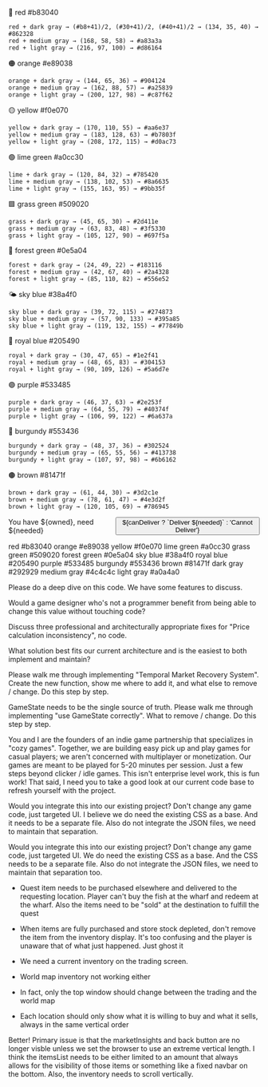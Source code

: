 🔴 red #b83040 

    red + dark gray → (#b8+41)/2, (#30+41)/2, (#40+41)/2 → (134, 35, 40) → #862328
    red + medium gray → (168, 58, 58) → #a83a3a
    red + light gray → (216, 97, 100) → #d86164
     

🟠 orange #e89038 

    orange + dark gray → (144, 65, 36) → #904124
    orange + medium gray → (162, 88, 57) → #a25839
    orange + light gray → (200, 127, 98) → #c87f62
     

🟡 yellow #f0e070 

    yellow + dark gray → (170, 110, 55) → #aa6e37
    yellow + medium gray → (183, 128, 63) → #b7803f
    yellow + light gray → (208, 172, 115) → #d0ac73
     

🟢 lime green #a0cc30 

    lime + dark gray → (120, 84, 32) → #785420
    lime + medium gray → (138, 102, 53) → #8a6635
    lime + light gray → (155, 163, 95) → #9bb35f
     

🟩 grass green #509020 

    grass + dark gray → (45, 65, 30) → #2d411e
    grass + medium gray → (63, 83, 48) → #3f5330
    grass + light gray → (105, 127, 90) → #697f5a
     

🌲 forest green #0e5a04 

    forest + dark gray → (24, 49, 22) → #183116
    forest + medium gray → (42, 67, 40) → #2a4328
    forest + light gray → (85, 110, 82) → #556e52
     

🌤️ sky blue #38a4f0 

    sky blue + dark gray → (39, 72, 115) → #274873
    sky blue + medium gray → (57, 90, 133) → #395a85
    sky blue + light gray → (119, 132, 155) → #77849b
     

🔵 royal blue #205490 

    royal + dark gray → (30, 47, 65) → #1e2f41
    royal + medium gray → (48, 65, 83) → #304153
    royal + light gray → (90, 109, 126) → #5a6d7e
     

🟣 purple #533485 

    purple + dark gray → (46, 37, 63) → #2e253f
    purple + medium gray → (64, 55, 79) → #40374f
    purple + light gray → (106, 99, 122) → #6a637a
     

🍷 burgundy #553436 

    burgundy + dark gray → (48, 37, 36) → #302524
    burgundy + medium gray → (65, 55, 56) → #413738
    burgundy + light gray → (107, 97, 98) → #6b6162
     

🟤 brown #81471f 

    brown + dark gray → (61, 44, 30) → #3d2c1e
    brown + medium gray → (78, 61, 47) → #4e3d2f
    brown + light gray → (120, 105, 69) → #786945
     















<div style="display: flex; justify-content: space-between; align-items: center; margin-top: 8px;">
            <span>You have ${owned}, need ${needed}</span>
            <button class="btn btn-quest" onclick="deliverQuest()" ${canDeliver ? '' : 'disabled'}>
                ${canDeliver ? `Deliver ${needed}` : 'Cannot Deliver'}
            </button>
        </div>




red #b83040
orange #e89038
yellow #f0e070
lime green #a0cc30
grass green #509020
forest green #0e5a04
sky blue #38a4f0
royal blue #205490
purple #533485
burgundy #553436
brown #81471f
dark gray #292929
medium gray #4c4c4c
light gray #a0a4a0



Please do a deep dive on this code. We have some features to discuss.



 Would a game designer who's not a programmer benefit from being able to change this value without touching code?







Discuss three professional and architecturally appropriate fixes for "Price calculation inconsistency", no code.



What solution best fits our current architecture and is the easiest to both implement and maintain?



Please walk me through implementing "Temporal Market Recovery System". Create the new function, show me where to add it, and what else to remove / change. Do this step by step.

GameState needs to be the single source of truth. Please walk me through implementing "use GameState correctly". What to remove / change. Do this step by step.



You and I are the founders of an indie game partnership that specializes in "cozy games". Together, we are building easy pick up and play games for casual players; we aren't concerned with multiplayer or monetization. Our games are meant to be played for 5-20 minutes per session. Just a few steps beyond clicker / idle games. This isn't enterprise level work, this is fun work! That said, I need you to take a good look at our current code base to refresh yourself with the project.



Would you integrate this into our existing project? Don't change any game code, just targeted UI. I believe we do need the existing CSS as a base. And it needs to be a separate file. Also do not integrate the JSON files, we need to maintain that separation.


Would you integrate this into our existing project? Don't change any game code, just targeted UI. We do need the existing CSS as a base. And the CSS needs to be a separate file. Also do not integrate the JSON files, we need to maintain that separation too.



- Quest item needs to be purchased elsewhere and delivered to the requesting location. Player can't buy the fish at the wharf and redeem at the wharf. Also the items need to be "sold" at the destination to fulfill the quest
- When items are fully purchased and store stock depleted, don't remove the item from the inventory display. It's too confusing and the player is unaware that of what just happened. Just ghost it
- We need a current inventory on the trading screen.
- World map inventory not working either 



- In fact, only the top window should change between the trading and the world map
  


- Each location should only show what it is willing to buy and what it sells, always in the same vertical order





Better! Primary issue is that the marketInsights and back button are no longer visble unless we set the browser to use an extreme vertical length. I think the itemsList needs to be either limited to an amount that always allows for the visibility of those items or something like a fixed navbar on the bottom. Also, the inventory needs to scroll vertically.